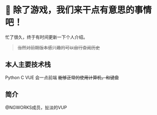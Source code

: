 # 👋 除了游戏，我们来干点有意思的事情吧！
忙了很久，终于有时间更新一下个人介绍。
> ~~当然对前期版本感兴趣的可以自行查阅历史~~

## 本人主要技术栈
Python C VUE 会一点前端 ~~能够正常的使用计算机，和键盘~~

## 简介
@NGWORKS成员，扯淡的VUP
